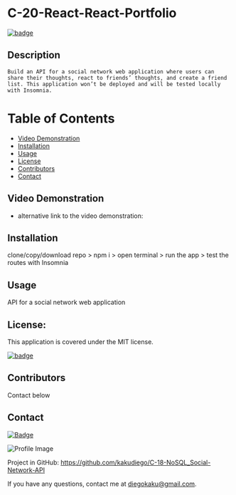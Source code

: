 # C-20-React-React-Portfolio

[![badge](https://img.shields.io/badge/license-MIT-orange)](https://opensource.org/licenses/MIT)

## Description

    Build an API for a social network web application where users can share their thoughts, react to friends’ thoughts, and create a friend list. This application won’t be deployed and will be tested locally with Insomnia.

# Table of Contents

- [Video Demonstration](#video-demonstration)
- [Installation](#installation)
- [Usage](#usage)
- [License](#license)
- [Contributors](#contributors)
- [Contact](#contact)

## Video Demonstration



- alternative link to the video demonstration: 

## Installation

clone/copy/download repo > npm i > open terminal > run the app > test the routes with Insomnia

## Usage

API for a social network web application

## License:

This application is covered under the MIT license.

[![badge](https://img.shields.io/badge/license-MIT-orange)](https://opensource.org/licenses/MIT)

## Contributors

Contact below

## Contact

[![Badge](https://img.shields.io/badge/Github-kakudiego-4cbbb9)](https://github.com/kakudiego)

![Profile Image](https://github.com/kakudiego.png?size=50)

Project in GitHub: https://github.com/kakudiego/C-18-NoSQL_Social-Network-API

If you have any questions, contact me at diegokaku@gmail.com.
